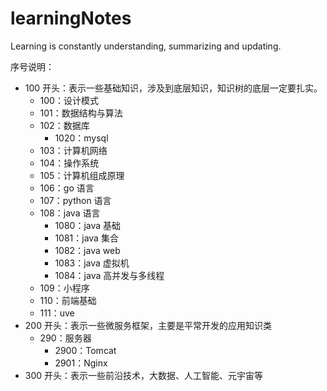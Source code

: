 # learningNotes

Learning is constantly understanding, summarizing and updating.

序号说明：
* 100 开头：表示一些基础知识，涉及到底层知识，知识树的底层一定要扎实。
  * 100：设计模式
  * 101：数据结构与算法
  * 102：数据库
    * 1020：mysql
  * 103：计算机网络
  * 104：操作系统
  * 105：计算机组成原理
  * 106：go 语言
  * 107：python 语言
  * 108：java 语言
    * 1080：java 基础
    * 1081：java 集合
    * 1082：java web
    * 1083：java 虚拟机
    * 1084：java 高并发与多线程
  * 109：小程序
  * 110：前端基础
  * 111：uve
* 200 开头：表示一些微服务框架，主要是平常开发的应用知识类
  * 290：服务器
    * 2900：Tomcat
    * 2901：Nginx
* 300 开头：表示一些前沿技术，大数据、人工智能、元宇宙等